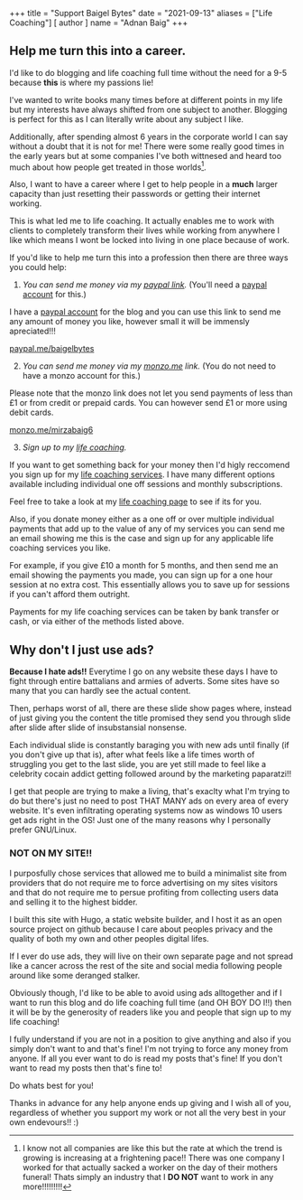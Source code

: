 +++
title = "Support Baigel Bytes"
date = "2021-09-13"
aliases = ["Life Coaching"]
[ author ]
  name = "Adnan Baig"
+++


## Help me turn this into a career.

I'd like to do blogging and life coaching full time without the need for a 9-5 because **this** is where my passions lie!

I've wanted to write books many times before at different points in my life but my interests have always shifted from one subject to another. Blogging is perfect for this as I can literally write about any subject I like.

Additionally, after spending almost 6 years in the corporate world I can say without a doubt that it is not for me! There were some really good times in the early years but at some companies I've both wittnesed and heard too much about how people get treated in those worlds[^1].

Also, I want to have a career where I get to help people in a **much** larger capacity than just resetting their passwords or getting their internet working.

This is what led me to life coaching. It actually enables me to work with clients to completely transform their lives while working from anywhere I like which means I wont be locked into living in one place because of work.



If you'd like to help me turn this into a profession then there are three ways you could help:


1. *You can send me money via my [paypal link](https://paypal.me/baigelbytes?locale.x=en_GB).* (You'll need a [paypal account](https://www.paypal.com/uk/webapps/mpp/account-selection) for this.)

I have a [paypal account](https://paypal.me/baigelbytes?locale.x=en_GB) for the blog and you can use this link to send me any amount of money you like, however small it will be immensly apreciated!!!

[paypal.me/baigelbytes](https://paypal.me/baigelbytes?locale.x=en_GB)


2. *You can send me money via my [monzo.me](https://monzo.me/mirzabaig6?d=Thank%20you%20so%20much%20for%20your%20support!!) link.* (You do not need to have a monzo account for this.)


Please note that the monzo link does not let you send payments of less than £1 or from credit or prepaid cards. You can however send £1 or more using debit cards.

[monzo.me/mirzabaig6](https://monzo.me/mirzabaig6?d=Thank%20you%20so%20much%20for%20your%20support!!)


3. *Sign up to my [life coaching](https://baigelbytes.github.io/lifecoachbaig/lifecoaching/).*

If you want to get something back for your money then I'd higly reccomend you sign up for my [life coaching services](https://baigelbytes.github.io/lifecoachbaig/lifecoaching/). I have many different options available including individual one off sessions and monthly subscriptions.

Feel free to take a look at my [life coaching page](https://baigelbytes.github.io/lifecoachbaig/lifecoaching/) to see if its for you.

Also, if you donate money either as a one off or over multiple individual payments that add up to the value of any of my services you can send me an email showing me this is the case and sign up for any applicable life coaching services you like.

For example, if you give £10 a month for 5 months, and then send me an email showing the payments you made, you can sign up for a one hour session at no extra cost. This essentially allows you to save up for sessions if you can't afford them outright.

Payments for my life coaching services can be taken by bank transfer or cash, or via either of the methods listed above.


## Why don't I just use ads?

**Because I hate ads!!** Everytime I go on any website these days I have to fight through entire battalians and armies of adverts. Some sites have so many that you can hardly see the actual content.

Then, perhaps worst of all, there are these slide show pages where, instead of just giving you the content the title promised they send you through slide after slide after slide of insubstansial nonsense.

Each individual slide is constantly baraging you with new ads until finally (if you don't give up that is), after what feels like a life times worth of struggling you get to the last slide, you are yet still made to feel like a celebrity cocain addict getting followed around by the marketing paparatzi!!

I get that people are trying to make a living, that's exaclty what I'm trying to do but there's just no need to post THAT MANY ads on every area of every website. It's even infiltrating operating systems now as windows 10 users get ads right in the OS! Just one of the many reasons why I personally prefer GNU/Linux.


### NOT ON MY SITE!!

I purposfully chose services that allowed me to build a minimalist site from providers that do not require me to force advertising on my sites visitors and that do not require me to persue profiting from collecting users data and selling it to the highest bidder.

I built this site with Hugo, a static website builder, and I host it as an open source project on github because I care about peoples privacy and the quality of both my own and other peoples digital lifes.

If I ever do use ads, they will live on their own separate page and not spread like a cancer across the rest of the site and social media following people around like some deranged stalker.

Obviously though, I'd like to be able to avoid using ads alltogether and if I want to run this blog and do life coaching full time (and OH BOY DO I!!) then it will be by the generosity of readers like you and people that sign up to my life coaching!

I fully understand if you are not in a position to give anything and also if you simply don't want to and that's fine! I'm not trying to force any money from anyone. If all you ever want to do is read my posts that's fine! If you don't want to read my posts then that's fine to!

Do whats best for you!

Thanks in advance for any help anyone ends up giving and I wish all of you, regardless of whether you support my work or not all the very best in your own endevours!! :)

[^1]: I know not all companies are like this but the rate at which the trend is growing is increasing at a frightening pace!! There was one company I worked for that actually sacked a worker on the day of their mothers funeral! Thats simply an industry that I **DO NOT** want to work in any more!!!!!!!!!
